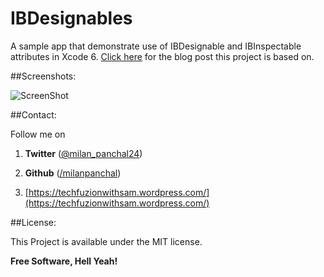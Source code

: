 
IBDesignables
=====

A sample app that demonstrate use of IBDesignable and IBInspectable attributes in Xcode 6. [Click here](https://techfuzionwithsam.wordpress.com/2015/05/18/xcode6-ibdesignable-and-ibinspectable-with-objective-c/) for the blog post this project is based on.



##Screenshots:

![ScreenShot](https://raw.github.com/milanpanchal/IBDesignables/master/Screenshots/screenshot1.png)


##Contact:


Follow me on 

1. **Twitter** ([@milan_panchal24](https://twitter.com/milan_panchal24))

2. **Github** ([/milanpanchal](https://github.com/milanpanchal/))

3. [https://techfuzionwithsam.wordpress.com/](https://techfuzionwithsam.wordpress.com/)



##License:

This Project is available under the MIT license.


**Free Software, Hell Yeah!**

[2]:http://mobile.tutsplus.com/tutorials/iphone/applying-image-filters-with-gpuimage/
